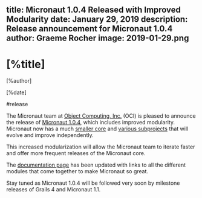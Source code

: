 title: Micronaut 1.0.4 Released with Improved Modularity
date: January 29, 2019 
description: Release announcement for Micronaut 1.0.4
author: Graeme Rocher
image: 2019-01-29.png
---

# [%title]

[%author]

[%date] 

#release

The Micronaut team at [Object Computing, Inc.](https://objectcomputing.com/) (OCI) is pleased to announce the release of [Micronaut 1.0.4](https://github.com/micronaut-projects/micronaut-core/releases/tag/v1.0.4), which includes improved modularity. Micronaut now has a much [smaller core](https://github.com/micronaut-projects/micronaut-core/) and [various subprojects](https://github.com/micronaut-projects/) that will evolve and improve independently. 

This increased modularization will allow the Micronaut team to iterate faster and offer more frequent releases of the Micronaut core.

The [documentation page](http://micronaut.io/documentation.html) has been updated with links to all the different modules that come together to make Micronaut so great.

Stay tuned as Micronaut 1.0.4 will be followed very soon by milestone releases of Grails 4 and Micronaut 1.1.
